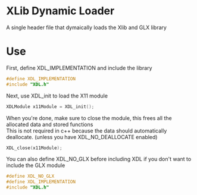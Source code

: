 # XLib Dynamic Loader
A single header file that dymaically loads the Xlib and GLX library

# Use
First, define XDL_IMPLEMENTATION and include the library 

```c
#define XDL_IMPLEMENTATION
#include "XDL.h"
```

Next, use XDL_init to load the X11 module 

```c
XDLModule x11Module = XDL_init();
```

When you're done, make sure to close the module, this frees all the allocated data and stored functions\
This is not required in c++ because the data should automatically deallocate. (unless you have XDL_NO_DEALLOCATE enabled)

```c
XDL_close(x11Module);
```

You can also define XDL_NO_GLX before including XDL if you don't want to include the GLX module 

```c
#define XDL_NO_GLX
#define XDL_IMPLEMENTATION
#include "XDL.h"
```

